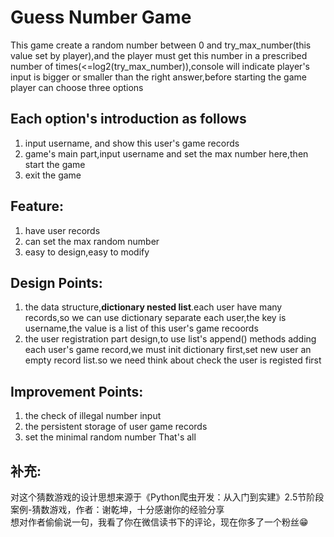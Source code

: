 # Guess Number Game
  This game create a random number between 0 and try_max_number(this value set by player),and the player must get this number in a prescribed number of times(<=log2(try_max_number)),console will indicate player's input is bigger or smaller than the right answer,before starting the game player can choose three options
##  Each option's introduction as follows
  1.  input username, and show this user's game records
  2.  game's main part,input username and set the max number here,then start the game
  3.  exit the game
##  Feature:
  1.  have user records
  2.  can set the max random number
  3.  easy to design,easy to modify 
##  Design Points:
  1.  the data structure,**dictionary nested list**.each user have many records,so we can use dictionary separate each user,the key is username,the value is a list of this user's game recoords
  2.  the user registration part design,to use list's append() methods adding each user's game record,we must init dictionary first,set new user an empty record list.so we need think about check the user is registed first
##  Improvement Points:
  1.  the check of illegal number input
  2.  the persistent storage of user game records
  3.  set the minimal random number
That's all
##  补充:
对这个猜数游戏的设计思想来源于《Python爬虫开发：从入门到实建》2.5节阶段案例-猜数游戏，作者：谢乾坤，十分感谢你的经验分享  
想对作者偷偷说一句，我看了你在微信读书下的评论，现在你多了一个粉丝:grin:

